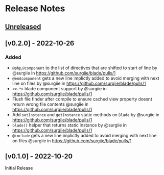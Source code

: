 # Release Notes

## [Unreleased](https://github.com/surgiie/blade/compare/v0.2.0...master)
## [v0.2.0] - 2022-10-26

### Added

- `@php`,`@component` to the list of directives that are shifted to start of line by @surgiie in https://github.com/surgiie/blade/pulls/1
- `@endcomponent` gets a new line implictly added to avoid merging with next line on files by @surgiie in https://github.com/surgiie/blade/pulls/1
- `<x-*>` blade component support by @surgiie in https://github.com/surgiie/blade/pulls/1
- Flush file finder after compile to ensure cached view property doesnt return wrong file contents @surgiie in https://github.com/surgiie/blade/pulls/1
- Add `setInstance` and `getInstance` static methods on `Blade` by @surgiie in https://github.com/surgiie/blade/pulls/1
- `blade()` helper that returns static instance by @surgiie in https://github.com/surgiie/blade/pulls/1
- `@include` gets a new line implictly added to avoid merging with next line on files @surgiie in https://github.com/surgiie/blade/pulls/1

## [v0.1.0] - 2022-10-20

Initial Release
